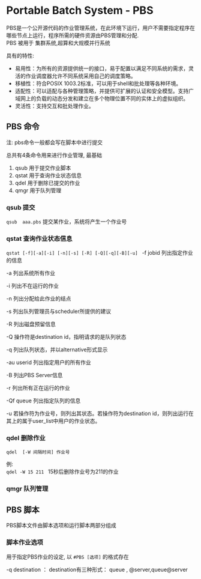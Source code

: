 # Portable Batch System - PBS

PBS是一个公开源代码的作业管理系统，在此环境下运行，用户不需要指定程序在哪些节点上运行，程序所需的硬件资源由PBS管理和分配.  
PBS 被用于 集群系统,超算和大规模并行系统  

具有的特性: 
* 易用性：为所有的资源提供统一的接口，易于配置以满足不同系统的需求，灵活的作业调度器允许不同系统采用自己的调度策略。
* 移植性：符合POSIX 1003.2标准，可以用于shell和批处理等各种环境。
* 适配性：可以适配与各种管理策略，并提供可扩展的认证和安全模型。支持广域网上的负载的动态分发和建立在多个物理位置不同的实体上的虚拟组织。
* 灵活性：支持交互和批处理作业。


## PBS 命令

注: pbs命令一般都会写在脚本中进行提交  
 
总共有4条命令用来进行作业管理, 最基础
1. qsub 用于提交作业脚本
2. qstat 用于查询作业状态信息
3. qdel 用于删除已提交的作业
4. qmgr 用于队列管理  

### qsub 提交

`qsub  aaa.pbs`     提交某作业，系统将产生一个作业号  


### qstat 查询作业状态信息

`qstat [-f][-a][-i] [-n][-s] [-R] [-Q][-q][-B][-u] `
-f  jobid  列出指定作业的信息

-a         列出系统所有作业

-i         列出不在运行的作业

-n         列出分配给此作业的结点

-s         列出队列管理员与scheduler所提供的建议

-R          列出磁盘预留信息

-Q         操作符是destination id，指明请求的是队列状态  

-q         列出队列状态，并以alternative形式显示

-au userid 列出指定用户的所有作业

-B         列出PBS Server信息

-r         列出所有正在运行的作业

-Qf queue  列出指定队列的信息

-u         若操作符为作业号，则列出其状态。若操作符为destination id，则列出运行在其上的属于user_list中用户的作业状态。 


### qdel 删除作业

`qdel  [-W 间隔时间] 作业号`

例:  
`qdel -W 15 211 `   15秒后删除作业号为211的作业  

### qmgr 队列管理  



## PBS 脚本

PBS脚本文件由脚本选项和运行脚本两部分组成

### 脚本作业选项

用于指定PBS作业的设定, 以 `#PBS [选项]` 的格式存在  

-q  destination     ： destination有三种形式： queue , @server,queue@server

